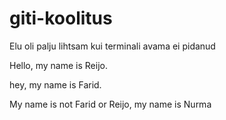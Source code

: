 # giti-koolitus

Elu oli palju lihtsam kui terminali avama ei pidanud


Hello, my name is Reijo.

hey, my name is Farid.

My name is not Farid or Reijo, my name is Nurma

